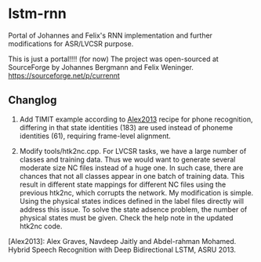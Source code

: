 lstm-rnn
========

Portal of Johannes and Felix's RNN implementation and further modifications for ASR/LVCSR purpose.

This is just a portal!!!! (for now)
The project was open-sourced at SourceForge by Johannes Bergmann and Felix Weninger. https://sourceforge.net/p/currennt

## Changlog
1. Add TIMIT example according to [Alex2013](www.cs.toronto.edu/~graves/asru_2013.pdf) recipe for phone recognition, differing in that state identities (183) are used instead of phoneme identities (61), requiring frame-level alignment.

2. Modify tools/htk2nc.cpp. For LVCSR tasks, we have a large number of classes and training data. Thus we would want to generate several moderate size NC files instead of a huge one. In such case, there are chances that not all classes appear in one batch of training data. This result in different state mappings for different NC files using the previous htk2nc, which corrupts the network. My modification is simple. Using the physical states indices defined in the label files directly will address this issue. To solve the state adsence problem, the number of physical states must be given. Check the help note in the updated htk2nc code.


[Alex2013]: Alex Graves, Navdeep Jaitly and Abdel-rahman Mohamed. Hybrid Speech Recognition with Deep Bidirectional LSTM, ASRU 2013.
